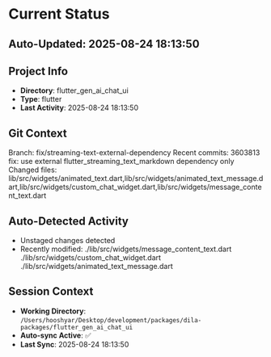 # Current Status

## Auto-Updated: 2025-08-24 18:13:50

## Project Info
- **Directory**: flutter_gen_ai_chat_ui
- **Type**: flutter
- **Last Activity**: 2025-08-24 18:13:50

## Git Context
Branch: fix/streaming-text-external-dependency
Recent commits:
3603813 fix: use external flutter_streaming_text_markdown dependency only
Changed files: lib/src/widgets/animated_text.dart,lib/src/widgets/animated_text_message.dart,lib/src/widgets/custom_chat_widget.dart,lib/src/widgets/message_content_text.dart

## Auto-Detected Activity

- Unstaged changes detected
- Recently modified: ./lib/src/widgets/message_content_text.dart
./lib/src/widgets/custom_chat_widget.dart
./lib/src/widgets/animated_text_message.dart

## Session Context
- **Working Directory**: `/Users/hooshyar/Desktop/development/packages/dila-packages/flutter_gen_ai_chat_ui`
- **Auto-sync Active**: ✅
- **Last Sync**: 2025-08-24 18:13:50

